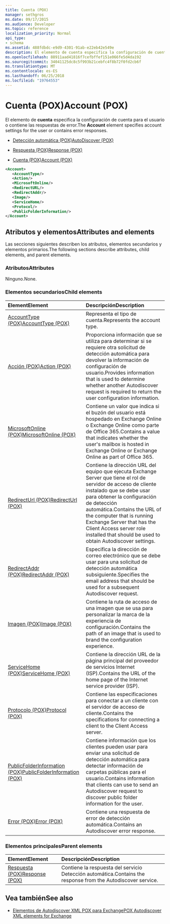 ```yaml
---
title: Cuenta (POX)
manager: sethgros
ms.date: 09/17/2015
ms.audience: Developer
ms.topic: reference
localization_priority: Normal
api_type:
- schema
ms.assetid: 488fdbdc-e9d9-4301-91ab-e22eb42e549e
description: El elemento de cuenta especifica la configuración de cuenta para el usuario o contiene las respuestas de error.
ms.openlocfilehash: 88911aad41816f7cefbffef151e066fe5d4da192
ms.sourcegitcommit: 34041125dc8c5f993b21cebfc4f8b72f0fd2cb6f
ms.translationtype: MT
ms.contentlocale: es-ES
ms.lasthandoff: 06/25/2018
ms.locfileid: "19764553"
---
```

# <a name="account-pox"></a><span data-ttu-id="54634-103">Cuenta (POX)</span><span class="sxs-lookup"><span data-stu-id="54634-103">Account (POX)</span></span>

<span data-ttu-id="54634-104">El elemento de **cuenta** especifica la configuración de cuenta para el usuario o contiene las respuestas de error.</span><span class="sxs-lookup"><span data-stu-id="54634-104">The **Account** element specifies account settings for the user or contains error responses.</span></span> 
  
- [<span data-ttu-id="54634-105">Detección automática (POX)</span><span class="sxs-lookup"><span data-stu-id="54634-105">AutoDiscover (POX)</span></span>](autodiscover-pox.md)
  
- [<span data-ttu-id="54634-106">Respuesta (POX)</span><span class="sxs-lookup"><span data-stu-id="54634-106">Response (POX)</span></span>](response-pox.md)
  
- [<span data-ttu-id="54634-107">Cuenta (POX)</span><span class="sxs-lookup"><span data-stu-id="54634-107">Account (POX)</span></span>](account-pox.md)
  
```XML
<Account>
   <AccountType/>
   <Action/>
   <MicrosoftOnline/>
   <RedirectURL/>
   <RedirectAddr/>
   <Image/>
   <ServiceHome/>
   <Protocol/>
   <PublicFolderInformation/>
</Account>
```

## <a name="attributes-and-elements"></a><span data-ttu-id="54634-108">Atributos y elementos</span><span class="sxs-lookup"><span data-stu-id="54634-108">Attributes and elements</span></span>

<span data-ttu-id="54634-109">Las secciones siguientes describen los atributos, elementos secundarios y elementos primarios.</span><span class="sxs-lookup"><span data-stu-id="54634-109">The following sections describe attributes, child elements, and parent elements.</span></span>
  
### <a name="attributes"></a><span data-ttu-id="54634-110">Atributos</span><span class="sxs-lookup"><span data-stu-id="54634-110">Attributes</span></span>

<span data-ttu-id="54634-111">Ninguno.</span><span class="sxs-lookup"><span data-stu-id="54634-111">None.</span></span>
  
### <a name="child-elements"></a><span data-ttu-id="54634-112">Elementos secundarios</span><span class="sxs-lookup"><span data-stu-id="54634-112">Child elements</span></span>

|<span data-ttu-id="54634-113">**Element**</span><span class="sxs-lookup"><span data-stu-id="54634-113">**Element**</span></span>|<span data-ttu-id="54634-114">**Descripción**</span><span class="sxs-lookup"><span data-stu-id="54634-114">**Description**</span></span>|
|:-----|:-----|
|[<span data-ttu-id="54634-115">AccountType (POX)</span><span class="sxs-lookup"><span data-stu-id="54634-115">AccountType (POX)</span></span>](accounttype-pox.md) <br/> |<span data-ttu-id="54634-116">Representa el tipo de cuenta.</span><span class="sxs-lookup"><span data-stu-id="54634-116">Represents the account type.</span></span>  <br/> |
|[<span data-ttu-id="54634-117">Acción (POX)</span><span class="sxs-lookup"><span data-stu-id="54634-117">Action (POX)</span></span>](action-pox.md) <br/> |<span data-ttu-id="54634-118">Proporciona información que se utiliza para determinar si se requiere otra solicitud de detección automática para devolver la información de configuración de usuario.</span><span class="sxs-lookup"><span data-stu-id="54634-118">Provides information that is used to determine whether another Autodiscover request is required to return the user configuration information.</span></span>  <br/> |
|[<span data-ttu-id="54634-119">MicrosoftOnline (POX)</span><span class="sxs-lookup"><span data-stu-id="54634-119">MicrosoftOnline (POX)</span></span>](microsoftonline-pox.md) <br/> |<span data-ttu-id="54634-120">Contiene un valor que indica si el buzón del usuario está hospedado en Exchange Online o Exchange Online como parte de Office 365.</span><span class="sxs-lookup"><span data-stu-id="54634-120">Contains a value that indicates whether the user's mailbox is hosted in Exchange Online or Exchange Online as part of Office 365.</span></span>  <br/> |
|[<span data-ttu-id="54634-121">RedirectUrl (POX)</span><span class="sxs-lookup"><span data-stu-id="54634-121">RedirectUrl (POX)</span></span>](redirecturl-pox.md) <br/> |<span data-ttu-id="54634-122">Contiene la dirección URL del equipo que ejecuta Exchange Server que tiene el rol de servidor de acceso de cliente instalado que se debe usar para obtener la configuración de detección automática.</span><span class="sxs-lookup"><span data-stu-id="54634-122">Contains the URL of the computer that is running Exchange Server that has the Client Access server role installed that should be used to obtain Autodiscover settings.</span></span>  <br/> |
|[<span data-ttu-id="54634-123">RedirectAddr (POX)</span><span class="sxs-lookup"><span data-stu-id="54634-123">RedirectAddr (POX)</span></span>](redirectaddr-pox.md) <br/> |<span data-ttu-id="54634-124">Especifica la dirección de correo electrónico que se debe usar para una solicitud de detección automática subsiguiente.</span><span class="sxs-lookup"><span data-stu-id="54634-124">Specifies the email address that should be used for a subsequent Autodiscover request.</span></span>  <br/> |
|[<span data-ttu-id="54634-125">Imagen (POX)</span><span class="sxs-lookup"><span data-stu-id="54634-125">Image (POX)</span></span>](image-pox.md) <br/> |<span data-ttu-id="54634-126">Contiene la ruta de acceso de una imagen que se usa para personalizar la marca de la experiencia de configuración.</span><span class="sxs-lookup"><span data-stu-id="54634-126">Contains the path of an image that is used to brand the configuration experience.</span></span>  <br/> |
|[<span data-ttu-id="54634-127">ServiceHome (POX)</span><span class="sxs-lookup"><span data-stu-id="54634-127">ServiceHome (POX)</span></span>](servicehome-pox.md) <br/> |<span data-ttu-id="54634-128">Contiene la dirección URL de la página principal del proveedor de servicios Internet (ISP).</span><span class="sxs-lookup"><span data-stu-id="54634-128">Contains the URL of the home page of the Internet service provider (ISP).</span></span>  <br/> |
|[<span data-ttu-id="54634-129">Protocolo (POX)</span><span class="sxs-lookup"><span data-stu-id="54634-129">Protocol (POX)</span></span>](protocol-pox.md) <br/> |<span data-ttu-id="54634-130">Contiene las especificaciones para conectar a un cliente con el servidor de acceso de cliente.</span><span class="sxs-lookup"><span data-stu-id="54634-130">Contains the specifications for connecting a client to the Client Access server.</span></span>  <br/> |
|[<span data-ttu-id="54634-131">PublicFolderInformation (POX)</span><span class="sxs-lookup"><span data-stu-id="54634-131">PublicFolderInformation (POX)</span></span>](publicfolderinformation-pox.md) <br/> |<span data-ttu-id="54634-132">Contiene información que los clientes pueden usar para enviar una solicitud de detección automática para detectar información de carpetas públicas para el usuario.</span><span class="sxs-lookup"><span data-stu-id="54634-132">Contains information that clients can use to send an Autodiscover request to discover public folder information for the user.</span></span>  <br/> |
|[<span data-ttu-id="54634-133">Error (POX)</span><span class="sxs-lookup"><span data-stu-id="54634-133">Error (POX)</span></span>](error-pox.md) <br/> |<span data-ttu-id="54634-134">Contiene una respuesta de error de detección automática.</span><span class="sxs-lookup"><span data-stu-id="54634-134">Contains an Autodiscover error response.</span></span>  <br/> |
   
### <a name="parent-elements"></a><span data-ttu-id="54634-135">Elementos principales</span><span class="sxs-lookup"><span data-stu-id="54634-135">Parent elements</span></span>

|<span data-ttu-id="54634-136">**Element**</span><span class="sxs-lookup"><span data-stu-id="54634-136">**Element**</span></span>|<span data-ttu-id="54634-137">**Descripción**</span><span class="sxs-lookup"><span data-stu-id="54634-137">**Description**</span></span>|
|:-----|:-----|
|[<span data-ttu-id="54634-138">Respuesta (POX)</span><span class="sxs-lookup"><span data-stu-id="54634-138">Response (POX)</span></span>](response-pox.md) <br/> |<span data-ttu-id="54634-139">Contiene la respuesta del servicio Detección automática.</span><span class="sxs-lookup"><span data-stu-id="54634-139">Contains the response from the Autodiscover service.</span></span>  <br/> |
   
## <a name="see-also"></a><span data-ttu-id="54634-140">Vea también</span><span class="sxs-lookup"><span data-stu-id="54634-140">See also</span></span>

- [<span data-ttu-id="54634-141">Elementos de Autodiscover XML POX para Exchange</span><span class="sxs-lookup"><span data-stu-id="54634-141">POX Autodiscover XML elements for Exchange</span></span>](pox-autodiscover-xml-elements-for-exchange.md)

